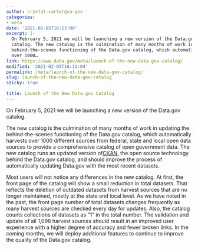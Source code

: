 ```yaml
---
author: crystal-cartergsa-gov
categories:
- meta
date: '2021-02-05T16:13:00'
excerpt: |-
  On February 5, 2021 we will be launching a new version of the Data.gov
  catalog. The new catalog is the culmination of many months of work in updating the
  behind-the-scenes functioning of the Data.gov catalog, which automatically harvests
  over 1000…
link: https://www.data.gov/meta/launch-of-the-new-data-gov-catalog/
modified: '2021-02-05T16:12:04'
permalink: /meta/launch-of-the-new-data-gov-catalog/
slug: launch-of-the-new-data-gov-catalog
sticky: true

title: Launch of the New Data.gov Catalog
---
```


On February 5, 2021 we will be launching a new version of the Data.gov catalog.

The new catalog is the culmination of many months of work in updating the behind-the-scenes functioning of the Data.gov catalog, which automatically harvests over 1000 different sources from federal, state and local open data sources to provide a comprehensive catalog of open government data. The new catalog runs an updated version of[CKAN](https://ckan.org/), the open source technology behind the Data.gov catalog, and should improve the process of automatically updating Data.gov with the most recent datasets.

Most users will not notice any differences in the new catalog. At first, the front page of the catalog will show a small reduction in total datasets. That reflects the deletion of outdated datasets from harvest sources that are no longer maintained, mostly at the state and local level. As we have noted in the past, the front page number of total datasets changes frequently as many harvest sources are checked every day for updates. Also, the catalog counts collections of datasets as “1” in the total number. The validation and update of all 1,098 harvest sources should result in an improved user experience with a higher degree of accuracy and fewer broken links. In the coming months, we will deploy additional features to continue to improve the quality of the Data.gov catalog.
